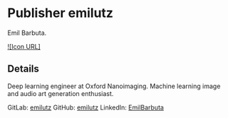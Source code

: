 # Publisher emilutz
Emil Barbuta.

[![Icon URL]](https://media-exp1.licdn.com/dms/image/C4D03AQETEtjkHoXB8Q/profile-displayphoto-shrink_200_200/0/1597656120860?e=1623283200&v=beta&t=m-2uZpLwqfIm5f4RVC16xDGCX0AGGEbFr6eAMhaXzVE)

## Details
Deep learning engineer at Oxford Nanoimaging. Machine learning image and audio art generation enthusiast.

GitLab: [emilutz](https://gitlab.com/emilutz)
GitHub: [emilutz](https://github.com/emilutz)
LinkedIn: [EmilBarbuta](https://www.linkedin.com/in/emil-barbuta-883930153/)
